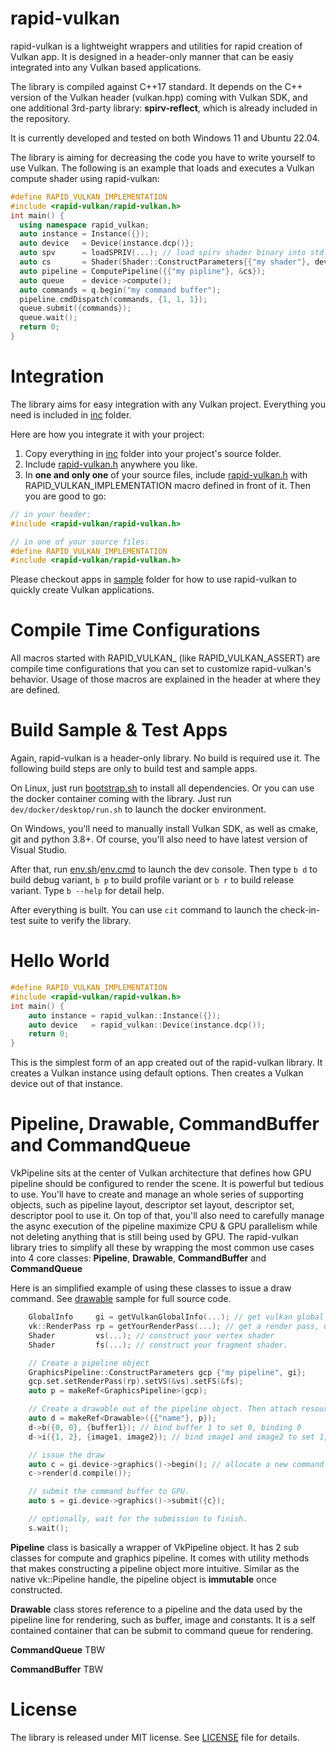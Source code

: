 # rapid-vulkan
rapid-vulkan is a lightweight wrappers and utilities for rapid creation of Vulkan app. It is designed in a header-only manner that can be easiy integrated into any Vulkan based applications.

The library is compiled against C++17 standard. It depends on the C++ version of the Vulkan header (vulkan.hpp) coming with Vulkan SDK, and one additional 3rd-party library: **spirv-reflect**, which is already included in the repository.

It is currently developed and tested on both Windows 11 and Ubuntu 22.04.

The library is aiming for decreasing the code you have to write yourself to use Vulkan. The following is an example that loads and executes a Vulkan compute shader using rapid-vulkan:

```c++
#define RAPID_VULKAN_IMPLEMENTATION
#include <rapid-vulkan/rapid-vulkan.h>
int main() {
  using namespace rapid_vulkan;
  auto instance = Instance({});
  auto device   = Device(instance.dcp()};
  auto spv      = loadSPRIV(...); // load spirv shader binary into std::vector container.
  auto cs       = Shader(Shader::ConstructParameters{{"my shader"}, device->gi}.setSpriv(spv));
  auto pipeline = ComputePipeline({{"my pipline"}, &cs});
  auto queue    = device->compute();
  auto commands = q.begin("my command buffer");
  pipeline.cmdDispatch(commands, {1, 1, 1});
  queue.submit({commands});
  queue.wait();
  return 0;
}
```

# Integration
The library aims for easy integration with any Vulkan project. Everything you need is included in [inc](inc) folder.

Here are how you integrate it with your project:

1. Copy everything in [inc](inc) folder into your project's source folder.
2. Include [rapid-vulkan.h](inc/rapid-vulkan/rapid-vulkan.h) anywhere you like.
3. In **one and only one** of your source files, include [rapid-vulkan.h](inc/rapid-vulkan/rapid-vulkan.h) with RAPID_VULKAN_IMPLEMENTATION macro defined in front of it. Then you are good to go:

```c
// in your header:
#include <rapid-vulkan/rapid-vulkan.h>

// in one of your source files:
#define RAPID_VULKAN_IMPLEMENTATION
#include <rapid-vulkan/rapid-vulkan.h>
```
Please checkout apps in [sample](dev/sample) folder for how to use rapid-vulkan to quickly create Vulkan applications.

# Compile Time Configurations

All macros started with RAPID_VULKAN_ (like RAPID_VULKAN_ASSERT) are compile time configurations that you can set to customize rapid-vulkan's behavior. Usage of those macros are explained in the header at where they are defined.

# Build Sample & Test Apps
Again, rapid-vulkan is a header-only library. No build is required use it. The following build steps are only to build test and sample apps.

On Linux, just run [bootstrap.sh](dev/env/bootstrap.sh) to install all dependencies. Or you can use the docker container coming with the library. Just run `dev/docker/desktop/run.sh` to launch the docker environment.

On Windows, you'll need to manually install Vulkan SDK, as well as cmake, git and python 3.8+. Of course, you'll also need to have latest version of Visual Studio.

After that, run [env.sh](env.sh)/[env.cmd](env.cmd) to launch the dev console. Then type `b d` to build debug variant, `b p` to build profile variant or `b r` to build release variant. Type `b --help` for detail help.

After everything is built. You can use `cit` command to launch the check-in-test suite to verify the library.

# Hello World
```c++
#define RAPID_VULKAN_IMPLEMENTATION
#include <rapid-vulkan/rapid-vulkan.h>
int main() {
    auto instance = rapid_vulkan::Instance({});
    auto device   = rapid_vulkan::Device(instance.dcp());
    return 0;
}
```
This is the simplest form of an app created out of the rapid-vulkan library. It creates a Vulkan instance using default options. Then creates a Vulkan device out of that instance.

# Pipeline, Drawable, CommandBuffer and CommandQueue
VkPipeline sits at the center of Vulkan architecture that defines how GPU pipeline should be configured to render the scene. It is powerful but tedious to use. You'll have to create and manage an whole series of supporting objects, such as pipeline layout, descriptor set layout, descriptor set, descriptor pool to use it. On top of that, you'll also need to carefully manage the async execution of the pipeline maximize CPU & GPU parallelism while not deleting anything that is still being used by GPU. The rapid-vulkan library tries to simplify all these by wrapping the most common use cases into 4 core classes: **Pipeline**, **Drawable**, **CommandBuffer** and **CommandQueue**

Here is an simplified example of using these classes to issue a draw command. See [drawable](dev/sample/drawable.cpp) sample for full source code.

```c++
    GlobalInfo     gi = getVulkanGlobalInfo(...); // get vulkan global information, usually from a Device object.
    vk::RenderPass rp = getYourRenderPass(...); // get a render pass, usually from a Swapchain class.
    Shader         vs(...); // construct your vertex shader
    Shader         fs(...); // construct your fragment shader.

    // Create a pipeline object
    GraphicsPipeline::ConstructParameters gcp {"my pipeline", gi};
    gcp.set.setRenderPass(rp).setVS(&vs).setFS(&fs);
    auto p = makeRef<GraphicsPipeline>(gcp);

    // Create a drawable out of the pipeline object. Then attach resources to the drawable as inputs to the pipeline.
    auto d = makeRef<Drawable>({{"name"}, p});
    d->b({0, 0}, {buffer1}); // bind buffer 1 to set 0, binding 0
    d->i({1, 2}, {image1, image2}); // bind image1 and image2 to set 1, binding 2

    // issue the draw
    auto c = gi.device->graphics()->begin(); // allocate a new command buffer to record rendering commands.
    c->render(d.compile());

    // submit the command buffer to GPU.
    auto s = gi.device->graphics()->submit({c});

    // optionally, wait for the submission to finish.
    s.wait();
```

**Pipeline** class is basically a wrapper of VkPipeline object. It has 2 sub classes for compute and graphics pipeline. It comes with utility methods that makes constructing a pipeline object more intuitive. Similar as the native vk::Pipeline handle, the pipeline object is **immutable** once constructed.

**Drawable** class stores reference to a pipeline and the data used by the pipeline line for rendering, such as buffer, image and constants. It is a self contained container that can be submit to command queue for rendering.

**CommandQueue**
TBW

**CommandBuffer**
TBW

# License
The library is released under MIT license. See [LICENSE](LICENSE) file for details.
